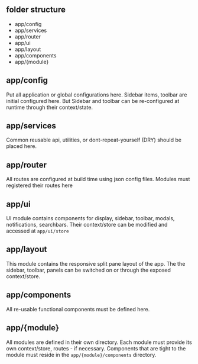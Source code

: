 

## folder structure

* app/config
* app/services
* app/router
* app/ui
* app/layout
* app/components
* app/{module}

## app/config

Put all application or global configurations here. Sidebar items, toolbar are initial configured here. But Sidebar and toolbar can be re-configured at runtime through their context/state.

## app/services

Common reusable api, utilities, or dont-repeat-yourself (DRY) should be placed here.

## app/router

All routes are configured at build time using json config files. Modules must registered their routes here

## app/ui

UI module contains components for display, sidebar, toolbar, modals, notifications, searchbars. Their context/store can be modified and accessed at ```app/ui/store```

## app/layout

This module contains the responsive split pane layout of the app. The the sidebar, toolbar, panels can be switched on or through the exposed context/store.

## app/components

All re-usable functional components must be defined here.

## app/{module}

All modules are defined in their own directory. Each module must provide its own context/store, routes - if necessary. Components that are tight to the module must reside in the ```app/{module}/components``` directory.



